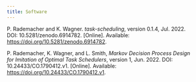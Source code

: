 ```yaml
---
title: Software
---
```


P. Rademacher and K. Wagner. *task-scheduling*, version 0.1.4, Jul. 2022. DOI: 10.5281/zenodo.6914782. [Online]. Available: https://doi.org/10.5281/zenodo.6914782.

P. Rademacher, K. Wagner, and L. Smith, *Markov Decision Process Design for Imitation of Optimal Task Schedulers*, version 1, Jun. 2022. DOI: 10.24433/CO.1790412.v1. [Online]. Available: https://doi.org/10.24433/CO.1790412.v1.